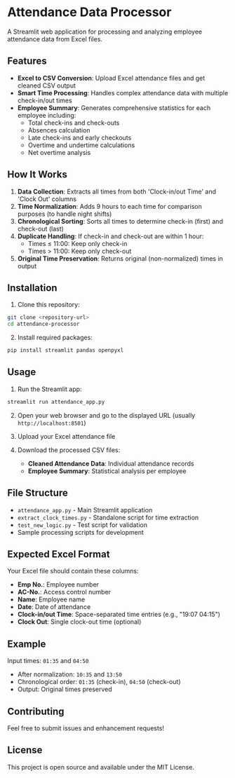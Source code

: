 # Attendance Data Processor

A Streamlit web application for processing and analyzing employee attendance data from Excel files.

## Features

- **Excel to CSV Conversion**: Upload Excel attendance files and get cleaned CSV output
- **Smart Time Processing**: Handles complex attendance data with multiple check-in/out times
- **Employee Summary**: Generates comprehensive statistics for each employee including:
  - Total check-ins and check-outs
  - Absences calculation
  - Late check-ins and early checkouts
  - Overtime and undertime calculations
  - Net overtime analysis

## How It Works

1. **Data Collection**: Extracts all times from both 'Clock-in/out Time' and 'Clock Out' columns
2. **Time Normalization**: Adds 9 hours to each time for comparison purposes (to handle night shifts)
3. **Chronological Sorting**: Sorts all times to determine check-in (first) and check-out (last)
4. **Duplicate Handling**: If check-in and check-out are within 1 hour:
   - Times ≤ 11:00: Keep only check-in
   - Times > 11:00: Keep only check-out
5. **Original Time Preservation**: Returns original (non-normalized) times in output

## Installation

1. Clone this repository:
```bash
git clone <repository-url>
cd attendance-processor
```

2. Install required packages:
```bash
pip install streamlit pandas openpyxl
```

## Usage

1. Run the Streamlit app:
```bash
streamlit run attendance_app.py
```

2. Open your web browser and go to the displayed URL (usually `http://localhost:8501`)

3. Upload your Excel attendance file

4. Download the processed CSV files:
   - **Cleaned Attendance Data**: Individual attendance records
   - **Employee Summary**: Statistical analysis per employee

## File Structure

- `attendance_app.py` - Main Streamlit application
- `extract_clock_times.py` - Standalone script for time extraction
- `test_new_logic.py` - Test script for validation
- Sample processing scripts for development

## Expected Excel Format

Your Excel file should contain these columns:
- **Emp No.**: Employee number
- **AC-No.**: Access control number  
- **Name**: Employee name
- **Date**: Date of attendance
- **Clock-in/out Time**: Space-separated time entries (e.g., "19:07 04:15")
- **Clock Out**: Single clock-out time (optional)

## Example

Input times: `01:35` and `04:50`
- After normalization: `10:35` and `13:50` 
- Chronological order: `01:35` (check-in), `04:50` (check-out)
- Output: Original times preserved

## Contributing

Feel free to submit issues and enhancement requests!

## License

This project is open source and available under the MIT License.